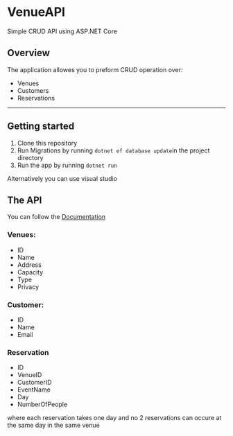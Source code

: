 # VenueAPI
Simple CRUD API using ASP.NET Core 
## Overview
The application allowes you to preform CRUD operation over:
* Venues
* Customers
* Reservations
-----------------------
## Getting started 

1. Clone this repository
2. Run Migrations by running `dotnet ef database update`in the project directory
3. Run the app by running `dotnet run`

Alternatively you can use visual studio
## The API
You can follow the [Documentation](https://documenter.getpostman.com/view/6342144/RznFpJ24)


### Venues:
* ID       
* Name 
* Address 
* Capacity
* Type
* Privacy

### Customer:
* ID
* Name
* Email

### Reservation
* ID
* VenueID
* CustomerID
* EventName
* Day
* NumberOfPeople

where each reservation takes one day and no 2 reservations can occure at the same day in the same venue

